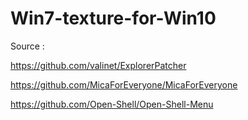 # Win7-texture-for-Win10

Source :

https://github.com/valinet/ExplorerPatcher

https://github.com/MicaForEveryone/MicaForEveryone

https://github.com/Open-Shell/Open-Shell-Menu
